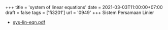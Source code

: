 +++
title = 'system of linear equations'
date = 2021-03-03T11:00:00+07:00
draft = false
tags = ['fi3201']
url = '0949'
+++
Sistem Persamaan Linier
<!--more-->

+ [sys-lin-eqn.pdf](https://zenodo.org/doi/10.5281/zenodo.4575673)
